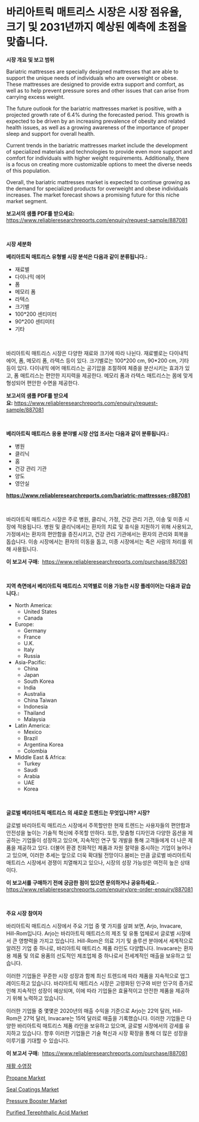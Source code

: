 <p><h1>바리아트릭 매트리스 시장은 시장 점유율, 크기 및 2031년까지 예상된 예측에 초점을 맞춥니다.</h1></p><p><strong>시장 개요 및 보고 범위</strong></p>
<p><p>Bariatric mattresses are specially designed mattresses that are able to support the unique needs of individuals who are overweight or obese. These mattresses are designed to provide extra support and comfort, as well as to help prevent pressure sores and other issues that can arise from carrying excess weight.</p><p>The future outlook for the bariatric mattresses market is positive, with a projected growth rate of 6.4% during the forecasted period. This growth is expected to be driven by an increasing prevalence of obesity and related health issues, as well as a growing awareness of the importance of proper sleep and support for overall health.</p><p>Current trends in the bariatric mattresses market include the development of specialized materials and technologies to provide even more support and comfort for individuals with higher weight requirements. Additionally, there is a focus on creating more customizable options to meet the diverse needs of this population.</p><p>Overall, the bariatric mattresses market is expected to continue growing as the demand for specialized products for overweight and obese individuals increases. The market forecast shows a promising future for this niche market segment.</p></p>
<p><strong>보고서의 샘플 PDF를 받으세요:</strong> <a href="https://www.reliableresearchreports.com/enquiry/request-sample/887081">https://www.reliableresearchreports.com/enquiry/request-sample/887081</a></p>
<p>&nbsp;</p>
<p><strong>시장 세분화</strong></p>
<p><strong>베리아트릭 매트리스 유형별 시장 분석은 다음과 같이 분류됩니다.:</strong></p>
<p><ul><li>재료별</li><li>다이나믹 에어</li><li>폼</li><li>메모리 폼</li><li>라텍스</li><li>크기별</li><li>100*200 센티미터</li><li>90*200 센티미터</li><li>기타</li></ul></p>
<p>&nbsp;</p>
<p><p>바리아트릭 매트리스 시장은 다양한 재료와 크기에 따라 나뉜다. 재료별로는 다이내믹 에어, 폼, 메모리 폼, 라텍스 등이 있다. 크기별로는 100*200 cm, 90*200 cm, 기타 등이 있다. 다이내믹 에어 매트리스는 공기압을 조절하여 체중을 분산시키는 효과가 있고, 폼 매트리스는 편안한 지지력을 제공한다. 메모리 폼과 라텍스 매트리스는 몸에 맞게 형성되어 편안한 수면을 제공한다.</p></p>
<p><strong>보고서의 샘플 PDF를 받으세요:</strong>&nbsp;<a href="https://www.reliableresearchreports.com/enquiry/request-sample/887081">https://www.reliableresearchreports.com/enquiry/request-sample/887081</a></p>
<p>&nbsp;</p>
<p><strong> 베리아트릭 매트리스 응용 분야별 시장 산업 조사는 다음과 같이 분류됩니다.:</strong></p>
<p><ul><li>병원</li><li>클리닉</li><li>홈</li><li>건강 관리 기관</li><li>양도</li><li>영안실</li></ul></p>
<p><strong><a href="https://www.reliableresearchreports.com/bariatric-mattresses-r887081">https://www.reliableresearchreports.com/bariatric-mattresses-r887081</a></strong></p>
<p>&nbsp;</p>
<p><p>바리아트릭 매트리스 시장은 주로 병원, 클리닉, 가정, 건강 관리 기관, 이송 및 미종 시장에 적용됩니다. 병원 및 클리닉에서는 환자의 치료 및 휴식을 지원하기 위해 사용되고, 가정에서는 환자의 편안함을 증진시키고, 건강 관리 기관에서는 환자의 관리와 회복을 돕습니다. 이송 시장에서는 환자의 이동을 돕고, 미종 시장에서는 죽은 사람의 처리를 위해 사용됩니다.</p></p>
<p><strong>이 보고서 구매:</strong>&nbsp; <a href="https://www.reliableresearchreports.com/purchase/887081">https://www.reliableresearchreports.com/purchase/887081</a></p>
<p>&nbsp;</p>
<p><strong>지역 측면에서 베리아트릭 매트리스 지역별로 이용 가능한 시장 플레이어는 다음과 같습니다.:</strong></p>
<p><ul>
    <li>
        North America:
        <ul>
            <li>United States</li>
            <li>Canada</li>
        </ul>
    </li>
    <li>
        Europe:
        <ul>
            <li>Germany</li>
            <li>France</li>
            <li>U.K.</li>
            <li>Italy</li>
            <li>Russia</li>
        </ul>
    </li>
    <li>
        Asia-Pacific:
        <ul>
            <li>China</li>
            <li>Japan</li>
            <li>South Korea</li>
            <li>India</li>
            <li>Australia</li>
            <li>China Taiwan</li>
            <li>Indonesia</li>
            <li>Thailand</li>
            <li>Malaysia</li>
        </ul>
    </li>
    <li>
        Latin America:
        <ul>
            <li>Mexico</li>
            <li>Brazil</li>
            <li>Argentina Korea</li>
            <li>Colombia</li>
        </ul>
    </li>
    <li>
        Middle East & Africa:
        <ul>
            <li>Turkey</li>
            <li>Saudi</li>
            <li>Arabia</li>
            <li>UAE</li>
            <li>Korea</li>
        </ul>
    </li>
    </ul></p>
<p>&nbsp;</p>
<p><strong>글로벌 베리아트릭 매트리스 의 새로운 트렌드는 무엇입니까? 시장?</strong></p>
<p><p>글로벌 바리아트릭 매트리스 시장에서 주목할만한 현재 트렌드는 사용자들의 편안함과 안전성을 높이는 기술적 혁신에 주목할 만하다. 또한, 맞춤형 디자인과 다양한 옵션을 제공하는 기업들이 성장하고 있으며, 지속적인 연구 및 개발을 통해 고객들에게 더 나은 제품을 제공하고 있다. 더불어 환경 친화적인 제품과 자원 절약을 중시하는 기업이 늘어나고 있으며, 이러한 추세는 앞으로 더욱 확대될 전망이다.붐비는 만큼 글로벌 바리아트릭 매트리스 시장에서 경쟁이 치열해지고 있으나, 시장의 성장 가능성은 여전히 높은 상태이다.</p></p>
<p><strong>이 보고서를 구매하기 전에 궁금한 점이 있으면 문의하거나 공유하세요.</strong>- <a href="https://www.reliableresearchreports.com/enquiry/pre-order-enquiry/887081">https://www.reliableresearchreports.com/enquiry/pre-order-enquiry/887081</a></p>
<p>&nbsp;</p>
<p><strong>주요 시장 참여자</strong></p>
<p><p>바리아트릭 매트리스 시장에서 주요 기업 중 몇 가지를 살펴 보면, Arjo, Invacare, Hill-Rom입니다. Arjo는 바리아트릭 매트리스의 제조 및 유통 업체로서 글로벌 시장에서 큰 영향력을 가지고 있습니다. Hill-Rom은 의료 기기 및 솔루션 분야에서 세계적으로 알려진 기업 중 하나로, 바리아트릭 매트리스 제품 라인도 다양합니다. Invacare는 환자용 제품 및 의료 용품의 선도적인 제조업체 중 하나로서 전세계적인 매출을 보유하고 있습니다.</p><p>이러한 기업들은 꾸준한 시장 성장과 함께 최신 트렌드에 따라 제품을 지속적으로 업그레이드하고 있습니다. 바리아트릭 매트리스 시장은 고령화된 인구와 비만 인구의 증가로 인해 지속적인 성장이 예상되며, 이에 따라 기업들은 효율적이고 안전한 제품을 제공하기 위해 노력하고 있습니다.</p><p>이러한 기업들 중 몇몇은 2020년의 매출 수익을 기준으로 Arjo는 22억 달러, Hill-Rom은 27억 달러, Invacare는 15억 달러로 매출을 기록했습니다. 이러한 기업들은 다양한 바리아트릭 매트리스 제품 라인을 보유하고 있으며, 글로벌 시장에서의 강세를 유지하고 있습니다. 향후 이러한 기업들은 기술 혁신과 시장 확장을 통해 더 많은 성장을 이루기를 기대할 수 있습니다.</p></p>
<p><strong>이 보고서 구매:</strong>&nbsp;&nbsp;<a href="https://www.reliableresearchreports.com/purchase/887081">https://www.reliableresearchreports.com/purchase/887081</a></p>
<p><p><a href="https://github.com/mpodehpw07370073/Market-Research-Report-List-1/blob/main/836394719975.md">재활 수영장</a></p><p><a href="https://issuu.com/reportprime-2/docs/propane-market-size-2030.pptx">Propane Market</a></p><p><a href="https://faithful-glue-af3.notion.site/Seal-Coatings-Market-Size-Market-Trends-and-Growth-Outlook-forecasted-for-period-from-2024-to-2031-aadae4747deb4bc482d99a2bbdf3c1e2">Seal Coatings Market</a></p><p><a href="https://github.com/rahu1506/Market-Research-Report-List-3/blob/main/pressure-booster-market.md">Pressure Booster Market</a></p><p><a href="https://issuu.com/reportprime-2/docs/purified-terephthalic-acid-market-size-2030.pptx">Purified Terephthalic Acid Market</a></p></p>